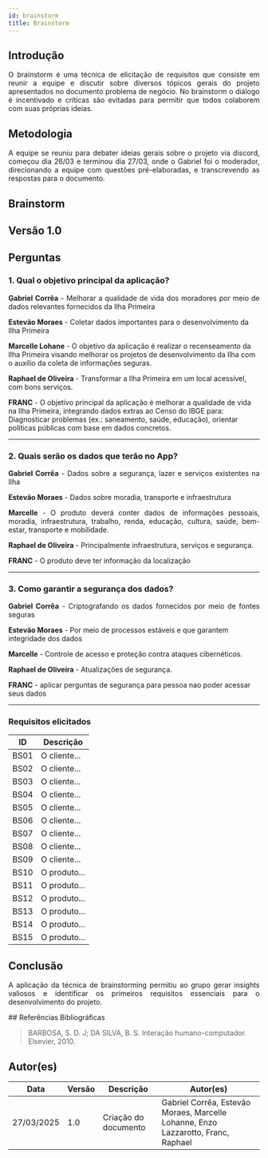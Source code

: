 ```yaml
---
id: brainstorm
title: Brainstorm
---
```

 
## Introdução
<p align = "justify">
O brainstorm é uma técnica de elicitação de requisitos que consiste em reunir a equipe e discutir sobre diversos tópicos gerais do projeto apresentados no documento problema de negócio. No brainstorm o diálogo é incentivado e críticas são evitadas para permitir que todos colaborem com suas próprias ideias.
</p>
 
## Metodologia
<p align = "justify">
A equipe se reuniu para debater ideias gerais sobre o projeto via discord, começou dia 26/03 e terminou dia 27/03, onde o Gabriel foi o moderador, direcionando a equipe com questões pré-elaboradas, e transcrevendo as respostas para o documento.
</p>
 
## Brainstorm
 
## Versão 1.0
 
## Perguntas
 
### 1. Qual o objetivo principal da aplicação?
 
<p align = "justify">
<b>Gabriel Corrêa</b> - Melhorar a qualidade de vida dos moradores por meio de dados relevantes fornecidos da Ilha Primeira
</p>
 
<b>Estevão Moraes</b> - Coletar dados importantes para o desenvolvimento da Ilha Primeira
 
<b>Marcelle Lohane</b> - O objetivo da aplicação é realizar o recenseamento da Ilha Primeira visando melhorar os projetos de desenvolvimento da Ilha com o auxílio da coleta de informações seguras.

<b>Raphael de Oliveira</b> - Transformar a Ilha Primeira em um local acessível, com bons serviços.
 
<b>FRANC</b> - O objetivo principal da aplicação é melhorar a qualidade de vida na Ilha Primeira, integrando dados extras ao Censo do IBGE para: Diagnosticar problemas (ex.: saneamento, saúde, educação), orientar políticas públicas com base em dados concretos.

</p>
 
---
 
### 2. Quais serão os dados que terão no App?
 
<p align = "justify">
<b>Gabriel Corrêa</b> - Dados sobre a segurança, lazer e serviços existentes na Ilha
</p>
 
<p align = "justify">
<b>Estevão Moraes</b> - Dados sobre moradia, transporte e infraestrutura
</p>
 
<p align = "justify">
<b>Marcelle</b> - O produto deverá conter dados de informações pessoais, moradia, infraestrutura, trabalho, renda, educação, cultura, saúde, bem-estar, transporte e mobilidade.
</p>

<p align = "justify">
<b>Raphael de Oliveira</b> - Principalmente infraestrutura, serviços e segurança.
</p>

<p align = "justify">
<b>FRANC</b> - O produto deve ter informação da localização
</p>

 
---
 
### 3. Como garantir a segurança dos dados?

<p align = "justify">
<b>Gabriel Corrêa</b> - Criptografando os dados fornecidos por meio de fontes seguras
 
<b>Estevão Moraes</b> - Por meio de processos estáveis e que garantem integridade dos dados
 
<b>Marcelle</b> - Controle de acesso e proteção contra ataques cibernéticos.

<b>Raphael de Oliveira</b> - Atualizações de segurança.

<b>FRANC</b> - aplicar perguntas de segurança para pessoa nao poder acessar seus dados
 
---
 
### Requisitos elicitados
 
|ID|Descrição|
|----|-------------|
|BS01| O cliente...|
|BS02| O cliente...|
|BS03| O cliente...|
|BS04| O cliente...|
|BS05| O cliente...|
|BS06| O cliente...|
|BS07| O cliente...|
|BS08| O cliente...|
|BS09| O cliente...|
|BS10| O produto...|
|BS11| O produto...|
|BS12| O produto...|
|BS13| O produto...|
|BS14| O produto...|
|BS15| O produto...|
 
## Conclusão
<p align = "justify">
A aplicação da técnica de brainstorming permitiu ao grupo gerar insights valiosos e identificar os primeiros requisitos essenciais para o desenvolvimento do projeto.
</p>
## Referências Bibliográficas
 
> BARBOSA, S. D. J; DA SILVA, B. S. Interação humano-computador. Elsevier, 2010.
 
 
## Autor(es)
| Data | Versão | Descrição | Autor(es) |
| -- | -- | -- | -- |
| 27/03/2025 | 1.0 | Criação do documento | Gabriel Corrêa, Estevão Moraes, Marcelle Lohanne, Enzo Lazzarotto, Franc, Raphael|
